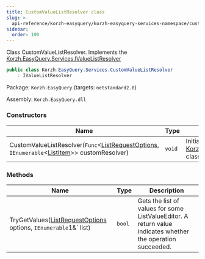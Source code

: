 ```yaml
---
title: CustomValueListResolver class
slug: >-
  api-reference/korzh-easyquery/korzh-easyquery-services-namespace/customvaluelistresolver-class
sidebar:
  order: 100
---
```


Class CustomValueListResolver.  Implements the [Korzh.EasyQuery.Services.IValueListResolver](///easyquery/docs/api-reference/korzh-easyquery/korzh-easyquery-services-namespace/ivaluelistresolver-interface)
```csharp
public class Korzh.EasyQuery.Services.CustomValueListResolver
    : IValueListResolver

```
Package: `Korzh.EasyQuery` (targets: `netstandard2.0`)

Assembly: `Korzh.EasyQuery.dll`

### Constructors

| Name | Type | Description | 
| --- | --- | --- | 
| CustomValueListResolver(`Func`&lt;[ListRequestOptions](///easyquery/docs/api-reference/korzh-easyquery/korzh-easyquery-services-namespace/listrequestoptions-class), `IEnumerable`&lt;[ListItem](///easyquery/docs/api-reference/korzh-easyquery/korzh-easyquery-services-namespace/listitem-class)&gt;&gt; customResolver) | `void` | Initializes a new instance of the [Korzh.EasyQuery.Services.CustomValueListResolver](///easyquery/docs/api-reference/korzh-easyquery/korzh-easyquery-services-namespace/customvaluelistresolver-class) class. | 


### Methods

| Name | Type | Description | 
| --- | --- | --- | 
| TryGetValues([ListRequestOptions](///easyquery/docs/api-reference/korzh-easyquery/korzh-easyquery-services-namespace/listrequestoptions-class) options, `IEnumerable`1&` list) | `bool` | Gets the list of values for some ListValueEditor.  A return value indicates whether the operation succeeded. |
